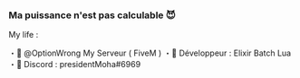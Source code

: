 ### Ma puissance n'est pas calculable 😈

My life :

・💖 @OptionWrong My Serveur ( FiveM )
・🤤 Développeur : Elixir Batch Lua
・🥳 Discord : presidentMoha#6969
